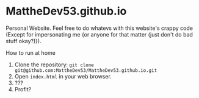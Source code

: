 # MattheDev53.github.io

Personal Website. Feel free to do whatevs with this website's crappy code (Except for impersonating me {or anyone for that matter (just don't do bad stuff okay?)}).

How to run at home

1. Clone the repository: `git clone git@github.com:MattheDev53/MattheDev53.github.io.git`
2. Open `index.html` in your web browser.
3. ???
4. Profit?
